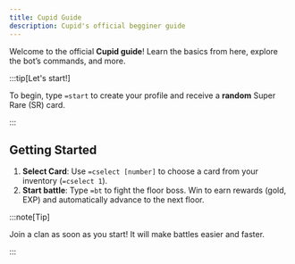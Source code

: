 ```yaml
---
title: Cupid Guide
description: Cupid's official begginer guide
---
```


Welcome to the official **Cupid guide**! Learn the basics from here, explore the bot’s commands, and more.

:::tip[Let's start!] 

To begin, type `=start` to create your profile and receive a **random** Super Rare (SR) card. 

:::

## Getting Started
1. **Select Card**: Use `=cselect [number]` to choose a card from your inventory (`=cselect 1`).
2. **Start battle**: Type `=bt` to fight the floor boss. Win to earn rewards (gold, EXP) and automatically advance to the next floor.

:::note[Tip]

Join a clan as soon as you start! It will make battles easier and faster.

:::
